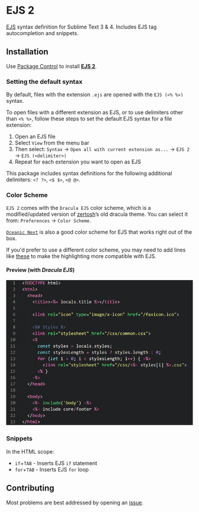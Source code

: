 # EJS 2

[EJS](http://ejs.co/) syntax definition for Sublime Text 3 & 4. Includes EJS tag autocompletion and snippets.

## Installation

Use [Package Control](https://packagecontrol.io/docs/usage) to install [**EJS 2**](https://packagecontrol.io/packages/EJS%202).

### Setting the default syntax

By default, files with the extension `.ejs` are opened with the `EJS (<% %>)` syntax.

To open files with a different extension as EJS, or to use delimiters other than `<% %>`, follow these steps to set the default EJS syntax for a file extension:

1. Open an EJS file
2. Select `View` from the menu bar
3. Then select: `Syntax` &rarr; `Open all with current extension as...` &rarr; `EJS 2` &rarr; `EJS (<delimiter>)`
4. Repeat for each extension you want to open as EJS

This package includes syntax definitions for the following additional delimiters: `<? ?>`, `<$ $>`, `<@ @>`.

### Color Scheme

`EJS 2` comes with the `Dracula EJS` color scheme, which is a modified/updated version of [zertosh](https://github.com/zertosh)’s old dracula theme. You can select it from: `Preferences` &rarr; `Color Scheme`.

[`Oceanic Next`](https://github.com/voronianski/oceanic-next-color-scheme) is also a good color scheme for EJS that works right out of the box.

If you'd prefer to use a different color scheme, you may need to add lines like [these](https://github.com/nwoltman/sublime-ejs/blob/a7cceaf26f3c3dd0ea4d64f9303c95d632f9d9e4/Dracula%20EJS.YAML-tmTheme#L273-L286) to make the highlighting more compatible with EJS.

#### Preview (with *Dracula EJS*)

![](example.png)

### Snippets

In the HTML scope:

+ `if`+`TAB` - Inserts EJS `if` statement
+ `for`+`TAB` - Inserts EJS `for` loop

## Contributing

Most problems are best addressed by opening an [issue](https://github.com/nwoltman/sublime-ejs/issues).
